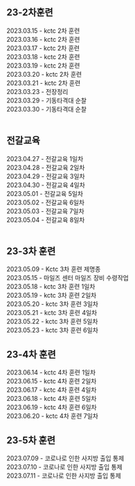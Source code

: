 ## 23-2차훈련
2023.03.15 - kctc 2차 훈련<br>
2023.03.16 - kctc 2차 훈련<br>
2023.03.17 - kctc 2차 훈련<br>
2023.03.18 - kctc 2차 훈련<br>
2023.03.19 - kctc 2차 훈련<br>
2023.03.20 - kctc 2차 훈련<br>
2023.03.21 - kctc 2차 훈련<br>
2023.03.23 - 전장정리<br>
2023.03.29 - 기동타격대 순찰<br>
2023.03.30 - 기동타격대 순찰<br>
<br>

## 전갈교육
2023.04.27 - 전갈교육 1일차<br>
2023.04.28 - 전갈교육 2일차<br>
2023.04.29 - 전갈교육 3일차<br>
2023.04.30 - 전갈교육 4일차<br>
2023.05.01 - 전갈교육 5일차<br>
2023.05.02 - 전갈교육 6일차<br>
2023.05.03 - 전갈교육 7일차<br>
2023.05.04 - 전갈교육 8일차<br>
<br>

## 23-3차 훈련
2023.05.09 - Kctc 3차 훈련 제명종<br>
2023.05.15 - 마일즈 센터 마일즈 장비 수령작업<br>
2023.05.18 - kctc 3차 훈련 1일차<br>
2023.05.19 - kctc 3차 훈련 2일차<br>
2023.05.20 - kctc 3차 훈련 3일차<br>
2023.05.21 - kctc 3차 훈련 4일차<br>
2023.05.22 - kctc 3차 훈련 5일차<br>
2023.05.23 - kctc 3차 훈련 6일차<br>

## 23-4차 훈련
2023.06.14 - kctc 4차 훈련 1일차<br>
2023.06.15 - kctc 4차 훈련 2일차<br>
2023.06.17 - kctc 4차 훈련 4일차<br>
2023.06.18 - kctc 4차 훈련 5일차<br>
2023.06.19 - kctc 4차 훈련 6일차<br>
2023.06.20 - kctc 4차 훈련 7일차<br>

## 23-5차 훈련
2023.07.09 - 코로나로 인한 사지방 출입 통제<br>
2023.07.10 - 코로나로 인한 사지방 출입 통제<br>
2023.07.11 - 코로나로 인한 사지방 출입 통제<br>

